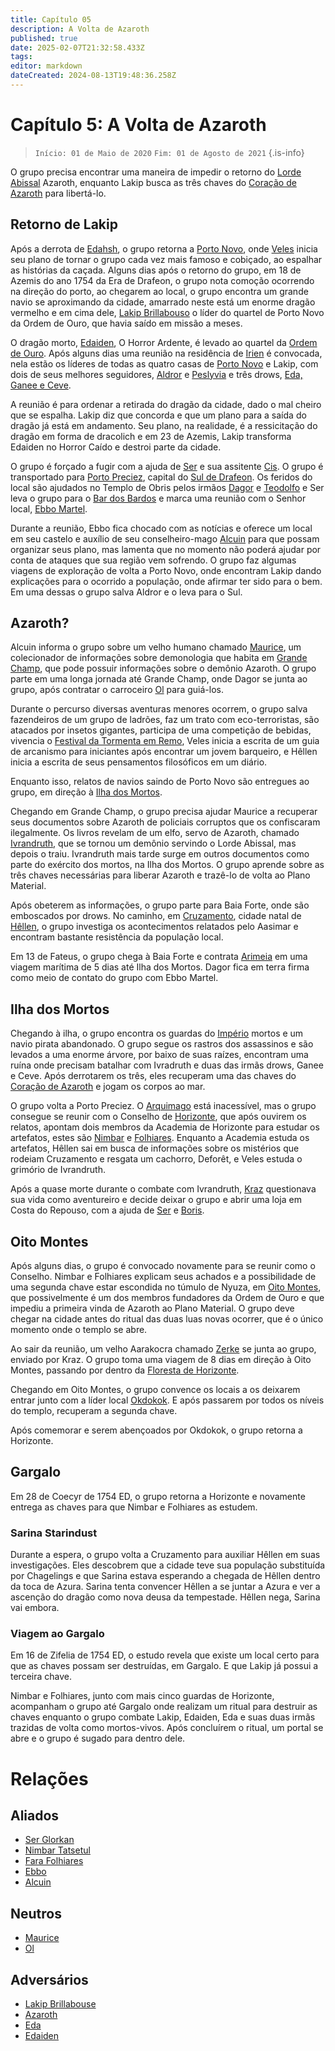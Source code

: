 ```yaml
---
title: Capítulo 05
description: A Volta de Azaroth
published: true
date: 2025-02-07T21:32:58.433Z
tags: 
editor: markdown
dateCreated: 2024-08-13T19:48:36.258Z
---
```


# Capítulo 5: A Volta de Azaroth

>  `Início: 01 de Maio de 2020`
>  `Fim: 01 de Agosto de 2021`
{.is-info}

O grupo precisa encontrar uma maneira de impedir o retorno do [Lorde Abissal](/rankings-e-titulos/magico/lorde-abissal) Azaroth, enquanto Lakip busca as três chaves do [Coração de Azaroth](/itens/coracao-de-azaroth) para libertá-lo.


## Retorno de Lakip
Após a derrota de [Edahsh](/individuos/edahsh), o grupo retorna a [Porto Novo](/lugares/plano-material/drafeon/sudeste-de-drafeon/porto-novo), onde [Veles](/individuos/personagens-de-jogadores/veles-lupis-lugh) inicia seu plano de tornar o grupo cada vez mais famoso e cobiçado, ao espalhar as histórias da caçada. Alguns dias após o retorno do grupo, em 18 de Azemis do ano 1754 da Era de Drafeon, o grupo nota comoção ocorrendo na direção do porto, ao chegarem ao local, o grupo encontra um grande navio se aproximando da cidade, amarrado neste está um enorme dragão vermelho e em cima dele, [Lakip Brillabouso](/individuos/lakip-brillabouso) o líder do quartel de Porto Novo da Ordem de Ouro, que havia saído em missão a meses.

O dragão morto, [Edaiden](/individuos/edaiden), O Horror Ardente, é levado ao quartel da [Ordem de Ouro](/faccoes/faccoes-independentes/ordem-de-ouro). Após alguns dias uma reunião na residência de [Irien](/individuos/irien-galaniell) é convocada, nela estão os líderes de todas as quatro casas de [Porto Novo](/lugares/plano-material/drafeon/sudeste-de-drafeon/porto-novo) e Lakip, com dois de seus melhores seguidores, [Aldror](/individuos/aldror) e [Peslyvia](/individuos/peslyvia-luz-da-noite) e três drows, [Eda, Ganee e Ceve](/individuos/eda).

A reunião é para ordenar a retirada do dragão da cidade, dado o mal cheiro que se espalha. Lakip diz que concorda e que um plano para a saída do dragão já está em andamento. Seu plano, na realidade, é a ressicitação do dragão em forma de dracolich e em 23 de Azemis, Lakip transforma Edaiden no Horror Caído e destroi parte da cidade.

O grupo é forçado a fugir com a ajuda de [Ser](/individuos/ser-glorkan) e sua assitente [Cis](/individuos/cis). O grupo é transportado para [Porto Preciez](/lugares/plano-material/drafeon/sul-de-drafeon/porto-preciez), capital do [Sul de Drafeon](/lugares/plano-material/drafeon/sul-de-drafeon). Os feridos do local são ajudados no Templo de Obris pelos irmãos [Dagor](/individuos/dagor) e [Teodolfo](/individuos/teodolfo) e Ser leva o grupo para o [Bar dos Bardos](/lugares/plano-material/drafeon/sul-de-drafeon/porto-preciez) e marca uma reunião com o Senhor local, [Ebbo Martel](/individuos/ebbo-martel).

Durante a reunião, Ebbo fica chocado com as notícias e oferece um local em seu castelo e auxílio de seu conselheiro-mago [Alcuin](/individuos/alcuin) para que possam organizar seus plano, mas lamenta que no momento não poderá ajudar por conta de ataques que sua região vem sofrendo. O grupo faz algumas viagens de exploração de volta a Porto Novo, onde encontram Lakip dando explicações para o ocorrido a população, onde afirmar ter sido para o bem. Em uma dessas o grupo salva Aldror e o leva para o Sul.

## Azaroth?

Alcuin informa o grupo sobre um velho humano chamado [Maurice](/individuos/maurice-ottoniano), um colecionador de informações sobre demonologia que habita em [Grande Champ](/lugares/plano-material/drafeon/sul-de-drafeon), que pode possuir informações sobre o demônio Azaroth. O grupo parte em uma longa jornada até Grande Champ, onde Dagor se junta ao grupo, após contratar o carroceiro [Ol](/individuos/ol) para guiá-los.

Durante o percurso diversas aventuras menores ocorrem, o grupo salva fazendeiros de um grupo de ladrões, faz um trato com eco-terroristas, são atacados por insetos gigantes, participa de uma competição de bebidas, vivencia o [Festival da Tormenta em Remo](/lugares/plano-material/drafeon/sul-de-drafeon/remo), Veles inicia a escrita de um guia de arcanismo para iniciantes após encontrar um jovem barqueiro, e Hêllen inicia a escrita de seus pensamentos filosóficos em um diário.

Enquanto isso, relatos de navios saindo de Porto Novo são entregues ao grupo, em direção à [Ilha dos Mortos](/lugares/plano-material/drafeon/sul-de-drafeon/ilha-dos-mortos).

Chegando em Grande Champ, o grupo precisa ajudar Maurice a recuperar seus documentos sobre Azaroth de policiais corruptos que os confiscaram ilegalmente. Os livros revelam de um elfo, servo de Azaroth, chamado [Ivrandruth](/individuos/ivrandruth), que se tornou um demônio servindo o Lorde Abissal, mas depois o traiu. Ivrandruth mais tarde surge em outros documentos como parte do exército dos mortos, na Ilha dos Mortos. O grupo aprende sobre as três chaves necessárias para liberar Azaroth e trazê-lo de volta ao Plano Material.

Após obeterem as informações, o grupo parte para Baia Forte, onde são emboscados por drows. No caminho, em [Cruzamento](/lugares/plano-material/drafeon/sul-de-drafeon), cidade natal de [Hêllen](/faccoes/faccoes-independentes/confraria-da-rosa-negra), o grupo investiga os acontecimentos relatados pelo Aasimar e encontram bastante resistência da população local.

Em 13 de Fateus, o grupo chega à Baia Forte e contrata [Arimeia](/individuos/arimeia-olho-de-aguia) em uma viagem marítima de 5 dias até Ilha dos Mortos. Dagor fica em terra firma como meio de contato do grupo com Ebbo Martel.

## Ilha dos Mortos

Chegando à ilha, o grupo encontra os guardas do [Império](/faccoes/nacoes/imperio-dragao) mortos e um navio pirata abandonado. O grupo segue os rastros dos assassinos e são levados a uma enorme árvore, por baixo de suas raízes, encontram uma ruína onde precisam batalhar com Ivradruth e duas das irmãs drows, Ganee e Ceve. Após derrotarem os três, eles recuperam uma das chaves do [Coração de Azaroth](/itens/coracao-de-azaroth) e jogam os corpos ao mar.

O grupo volta a Porto Preciez. O [Arquimago](/rankings-e-titulos/imperio-dragao/arquimago) está inacessível, mas o grupo consegue se reunir com o Conselho de [Horizonte](/lugares/plano-material/drafeon/sul-de-drafeon/horizonte), que após ouvirem os relatos, apontam dois membros da Academia de Horizonte para estudar os artefatos, estes são [Nimbar](/individuos/nimbar) e [Folhiares](/individuos/fara-folhiares). Enquanto a Academia estuda os artefatos, Hêllen sai em busca de informações sobre os mistérios que rodeiam Cruzamento e resgata um cachorro, Deforêt, e Veles estuda o grimório de Ivrandruth.

Após a quase morte durante o combate com Ivrandruth, [Kraz](/individuos/personagens-de-jogadores/saile) questionava sua vida como aventureiro e decide deixar o grupo e abrir uma loja em Costa do Repouso, com a ajuda de [Ser](/individuos/ser-glorkan) e [Boris](/individuos/boris-enimis).

## Oito Montes

Após alguns dias, o grupo é convocado novamente para se reunir como o Conselho. Nimbar e Folhiares explicam seus achados e a possibilidade de uma segunda chave estar escondida no túmulo de Nyuza, em [Oito Montes](/lugares/plano-material/drafeon/sul-de-drafeon/oito-montes-vilarejo), que possivelmente é um dos membros fundadores da Ordem de Ouro e que impediu a primeira vinda de Azaroth ao Plano Material. O grupo deve chegar na cidade antes do ritual das duas luas novas ocorrer, que é o único momento onde o templo se abre.

Ao sair da reunião, um velho Aarakocra chamado [Zerke](/individuos/personagens-de-jogadores/zerme-montravu) se junta ao grupo, enviado por Kraz. O grupo toma uma viagem de 8 dias em direção à Oito Montes, passando por dentro da [Floresta de Horizonte](/lugares/plano-material/drafeon/sul-de-drafeon/floresta-de-horizonte).

Chegando em Oito Montes, o grupo convence os locais a os deixarem entrar junto com a líder local [Okdokok](/individuos/okdokok-nabomua). E após passarem por todos os níveis do templo, recuperam a segunda chave.

Após comemorar e serem abençoados por Okdokok, o grupo retorna a Horizonte.

## Gargalo

Em 28 de Coecyr de 1754 ED, o grupo retorna a Horizonte e novamente entrega as chaves para que Nimbar e Folhiares as estudem.

### Sarina Starindust

Durante a espera, o grupo volta a Cruzamento para auxiliar Hêllen em suas investigações. Eles descobrem que a cidade teve sua população substituída por Chagelings e que Sarina estava esperando a chegada de Hêllen dentro da toca de Azura. Sarina tenta convencer Hêllen a se juntar a Azura e ver a ascenção do dragão como nova deusa da tempestade. Hêllen nega, Sarina vai embora.

### Viagem ao Gargalo

Em 16 de Zifelia de 1754 ED, o estudo revela que existe um local certo para que as chaves possam ser destruídas, em Gargalo. E que Lakip já possui a terceira chave.

Nimbar e Folhiares, junto com mais cinco guardas de Horizonte, acompanham o grupo até Gargalo onde realizam um ritual para destruir as chaves enquanto o grupo combate Lakip, Edaiden, Eda e suas duas irmãs trazidas de volta como mortos-vivos. Após concluírem o ritual, um portal se abre e o grupo é sugado para dentro dele.

# Relações
## Aliados
- [Ser Glorkan](/individuos/ser-glorkan)
- [Nimbar Tatsetul](/individuos/nimbar-tatsetul)
- [Fara Folhiares](/individuos/fara-folhiares)
- [Ebbo](/individuos/ebbo-martel)
- [Alcuin](/individuos/alcuin)

## Neutros
- [Maurice](/individuos/maurice-ottoniano)
- [Ol](/individuos/ol)

## Adversários
- [Lakip Brillabouse](/individuos/lakip-brillabouso)
- [Azaroth](/individuos/azaroth)
- [Eda](/individuos/eda)
- [Edaiden](/individuos/edaiden)